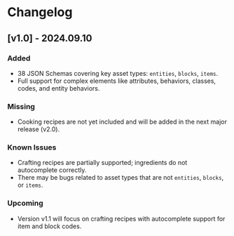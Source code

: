 # Changelog

## [v1.0] - 2024.09.10
### Added
- 38 JSON Schemas covering key asset types: `entities`, `blocks`, `items`.
- Full support for complex elements like attributes, behaviors, classes, codes, and entity behaviors.

### Missing
- Cooking recipes are not yet included and will be added in the next major release (v2.0).

### Known Issues
- Crafting recipes are partially supported; ingredients do not autocomplete correctly.
- There may be bugs related to asset types that are not `entities`, `blocks`, or `items`.

### Upcoming
- Version v1.1 will focus on crafting recipes with autocomplete support for item and block codes.
